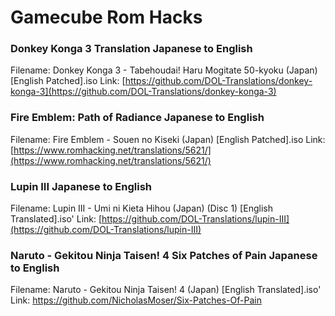 # Gamecube Rom Hacks


### Donkey Konga 3 Translation Japanese to English

Filename: Donkey Konga 3 - Tabehoudai! Haru Mogitate 50-kyoku (Japan)[English Patched].iso
Link: [https://github.com/DOL-Translations/donkey-konga-3](https://github.com/DOL-Translations/donkey-konga-3)

### Fire Emblem: Path of Radiance Japanese to English

Filename: Fire Emblem - Souen no Kiseki (Japan) [English Patched].iso
Link: [https://www.romhacking.net/translations/5621/](https://www.romhacking.net/translations/5621/)
		
### Lupin III Japanese to English

Filename: Lupin III - Umi ni Kieta Hihou (Japan) (Disc 1) [English Translated].iso' 
Link: [https://github.com/DOL-Translations/lupin-III](https://github.com/DOL-Translations/lupin-III)


### Naruto - Gekitou Ninja Taisen! 4 Six Patches of Pain Japanese to English
Filename: Naruto - Gekitou Ninja Taisen! 4 (Japan) [English Translated].iso'
Link: https://github.com/NicholasMoser/Six-Patches-Of-Pain
		
